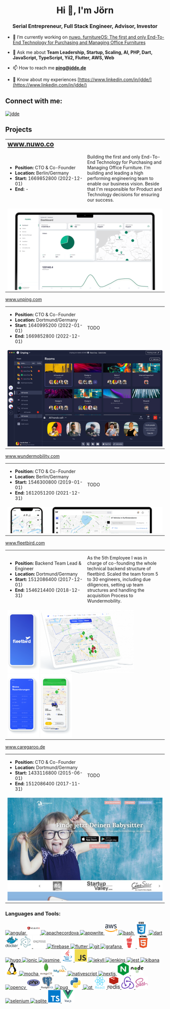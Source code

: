 <h1 align="center">Hi 👋, I'm Jörn</h1>
<h3 align="center">Serial Entrepreneur, Full Stack Engineer, Advisor, Investor</h3>

- 🔭 I’m currently working on [nuwo. furnitureOS: The first and only End-To-End Technology for Purchasing and Managing Office Furnitures](https://www.nuwo.co)

- 💬 Ask me about **Team Leadership, Startup, Scaling, AI, PHP, Dart, JavaScript, TypeScript, Yii2, Flutter, AWS, Web**

- 📫 How to reach me **ping@jdde.de**

- 📄 Know about my experiences [https://www.linkedin.com/in/jdde/](https://www.linkedin.com/in/jdde/)

<h2 align="left">Connect with me:</h3>
<p align="left">
<a href="https://linkedin.com/in/jdde" target="blank"><img align="center" src="https://raw.githubusercontent.com/rahuldkjain/github-profile-readme-generator/master/src/images/icons/Social/linked-in-alt.svg" alt="jdde" height="30" width="40" /></a>
</p>

<h2 align="left">Projects</h1>
<table>
  <tbody>
    <tr>
      <td colspan="2" style="border: 0;">
        <a href="https://www.nuwo.co" target="_blank" style="font-size: 1.5em; font-weight: bold;">www.nuwo.co</a>
      </td>
    </tr>
    <tr>
      <td width="50%" style="border: 0;">
        <ul>
          <li><b>Position:</b> CTO & Co-Founder</li>
          <li><b>Location:</b> Berlin/Germany</li>
          <li><b>Start:</b> 1669852800 (2022-12-01)</li>
          <li><b>End:</b> -</li>
        </ul>
      </td>
      <td width="50%" style="border: 0;">
        <p>
          Building the first and only End-To-End Technology for Purchasing and Managing Office Furniture.
          I'm building and leading a high performing engineering team to enable our business vision. Beside that I'm responsible for Product and Technology decisions for ensuring our success.
        </p>
      </td>
    </tr>
    <tr>
      <td colspan="2" style="border: 0;">
        <img alt="Photo" src="./assets/nuwo_screenshot_1.png" />
      </td>
    </tr>
    <tr>
      <table style="border: 0; border-collapse: collapse;">
          <tbody>
            <tr>
              <a href="https://www.unping.com/app" target="_blank">www.unping.com</a>
              <td width="50%" style="border: 0;">
                  <ul>
                      <li><b>Position:</b> CTO & Co-Founder</li>
                      <li><b>Location:</b> Dortmund/Germany</li>
                      <li><b>Start:</b> 1640995200 (2022-01-01)</li>
                      <li><b>End:</b> 1669852800 (2022-12-01)</li>
                  </ul>
              </td>
              <td width="50%" style="border: 0;">
                  <p>
                    TODO
                  </p>
              </td>
            </tr>
            <tr>
                <td colspan="2" style="border: 0;">
                    <img alt="Photo" src="./assets/unping_screenshot_1.png" />
                </td>
            </tr>
          </tbody>
      </table>
    </tr>
    <tr>
      <table style="border: 0; border-collapse: collapse;">
          <tbody>
            <tr>
              <a href="https://www.wundermobility.com" target="_blank">www.wundermobility.com</a>
              <td width="50%" style="border: 0;">
                  <ul>
                      <li><b>Position:</b> CTO & Co-Founder</li>
                      <li><b>Location:</b> Berlin/Germany</li>
                      <li><b>Start:</b> 1546300800 (2019-01-01)</li>
                      <li><b>End:</b> 1612051200 (2021-12-31)</li>
                  </ul>
              </td>
              <td width="50%" style="border: 0;">
                  <p>
                    TODO
                  </p>
              </td>
            </tr>
            <tr>
                <td colspan="2" style="border: 0; margin-bottom:0;">
                    <img alt="Photo" src="./assets/wundermobility.webp" />
                </td>
            </tr>
          </tbody>
      </table>
    </tr>
    <tr>
      <table style="border: 0; border-collapse: collapse;">
          <tbody>
            <tr>
              <a href="https://www.fleetbird.com" target="_blank">www.fleetbird.com</a>
              <td width="50%" style="border: 0;">
                  <ul>
                      <li><b>Position:</b> Backend Team Lead & Engineer</li>
                      <li><b>Location:</b> Dortmund/Germany</li>
                      <li><b>Start:</b> 1512086400 (2017-12-01)</li>
                      <li><b>End:</b> 1546214400 (2018-12-31)</li>
                  </ul>
              </td>
              <td width="50%" style="border: 0;">
                  <p>
                    As the 5th Employee I was in charge of co-founding the whole technical backend structure of fleetbird. Scaled the team forom 5 to 30 engineers, including due diligences, setting up team structures and handling the acquisition Process to Wundermobility.
                  </p>
              </td>
            </tr>
            <tr>
                <td colspan="2" style="border: 0; margin-bottom:0;">
                    <img alt="Photo" src="./assets/fleetbird_screenshot_0.png" height="200"/>
                    <img alt="Photo" src="./assets/fleetbird_screenshot_1.png" height="200"/>
                    <img alt="Photo" src="./assets/fleetbird_screenshot_2.png" height="200"/>
                    <img alt="Photo" src="./assets/fleetbird_screenshot_3.png" height="200"/>
                </td>
            </tr>
          </tbody>
      </table>
    </tr>
    <tr>
      <table style="border: 0; border-collapse: collapse;">
          <tbody>
            <tr>
              <a href="https://www.caregaroo.de" target="_blank">www.caregaroo.de</a>
              <td width="50%" style="border: 0;">
                  <ul>
                      <li><b>Position:</b> CTO & Co-Founder</li>
                      <li><b>Location:</b> Dortmund/Germany</li>
                      <li><b>Start:</b> 1433116800 (2015-06-01)</li>
                      <li><b>End:</b> 1512086400 (2017-11-31)</li>
                  </ul>
              </td>
              <td width="50%" style="border: 0;">
                  <p>
                    TODO
                  </p>
              </td>
            </tr>
            <tr>
                <td colspan="2" style="border: 0;">
                    <img alt="Photo" src="./assets/caregaroo_screenshot_1.jpg" />
                </td>
            </tr>
          </tbody>
      </table>
    </tr>
  </tbody>
</table>

<h3 align="left">Languages and Tools:</h3>
<p align="left"> <a href="https://angular.io" target="_blank" rel="noreferrer"> <img src="https://angular.io/assets/images/logos/angular/angular.svg" alt="angular" width="40" height="40"/> </a> <a href="https://angular.io" target="_blank" rel="noreferrer"> <img src="https://raw.githubusercontent.com/devicons/devicon/master/icons/angularjs/angularjs-original-wordmark.svg" alt="angularjs" width="40" height="40"/> </a> <a href="https://cordova.apache.org/" target="_blank" rel="noreferrer"> <img src="https://www.vectorlogo.zone/logos/apache_cordova/apache_cordova-icon.svg" alt="apachecordova" width="40" height="40"/> </a> <a href="https://appwrite.io" target="_blank" rel="noreferrer"> <img src="https://www.vectorlogo.zone/logos/appwriteio/appwriteio-icon.svg" alt="appwrite" width="40" height="40"/> </a> <a href="https://aws.amazon.com" target="_blank" rel="noreferrer"> <img src="https://raw.githubusercontent.com/devicons/devicon/master/icons/amazonwebservices/amazonwebservices-original-wordmark.svg" alt="aws" width="40" height="40"/> </a> <a href="https://www.gnu.org/software/bash/" target="_blank" rel="noreferrer"> <img src="https://www.vectorlogo.zone/logos/gnu_bash/gnu_bash-icon.svg" alt="bash" width="40" height="40"/> </a> <a href="https://www.w3schools.com/css/" target="_blank" rel="noreferrer"> <img src="https://raw.githubusercontent.com/devicons/devicon/master/icons/css3/css3-original-wordmark.svg" alt="css3" width="40" height="40"/> </a> <a href="https://dart.dev" target="_blank" rel="noreferrer"> <img src="https://www.vectorlogo.zone/logos/dartlang/dartlang-icon.svg" alt="dart" width="40" height="40"/> </a> <a href="https://www.docker.com/" target="_blank" rel="noreferrer"> <img src="https://raw.githubusercontent.com/devicons/devicon/master/icons/docker/docker-original-wordmark.svg" alt="docker" width="40" height="40"/> </a> <a href="https://www.electronjs.org" target="_blank" rel="noreferrer"> <img src="https://raw.githubusercontent.com/devicons/devicon/master/icons/electron/electron-original.svg" alt="electron" width="40" height="40"/> </a> <a href="https://expressjs.com" target="_blank" rel="noreferrer"> <img src="https://raw.githubusercontent.com/devicons/devicon/master/icons/express/express-original-wordmark.svg" alt="express" width="40" height="40"/> </a> <a href="https://firebase.google.com/" target="_blank" rel="noreferrer"> <img src="https://www.vectorlogo.zone/logos/firebase/firebase-icon.svg" alt="firebase" width="40" height="40"/> </a> <a href="https://flutter.dev" target="_blank" rel="noreferrer"> <img src="https://www.vectorlogo.zone/logos/flutterio/flutterio-icon.svg" alt="flutter" width="40" height="40"/> </a> <a href="https://git-scm.com/" target="_blank" rel="noreferrer"> <img src="https://www.vectorlogo.zone/logos/git-scm/git-scm-icon.svg" alt="git" width="40" height="40"/> </a> <a href="https://grafana.com" target="_blank" rel="noreferrer"> <img src="https://www.vectorlogo.zone/logos/grafana/grafana-icon.svg" alt="grafana" width="40" height="40"/> </a> <a href="https://gulpjs.com" target="_blank" rel="noreferrer"> <img src="https://raw.githubusercontent.com/devicons/devicon/master/icons/gulp/gulp-plain.svg" alt="gulp" width="40" height="40"/> </a> <a href="https://www.w3.org/html/" target="_blank" rel="noreferrer"> <img src="https://raw.githubusercontent.com/devicons/devicon/master/icons/html5/html5-original-wordmark.svg" alt="html5" width="40" height="40"/> </a> <a href="https://gohugo.io/" target="_blank" rel="noreferrer"> <img src="https://api.iconify.design/logos-hugo.svg" alt="hugo" width="40" height="40"/> </a> <a href="https://ionicframework.com" target="_blank" rel="noreferrer"> <img src="https://upload.wikimedia.org/wikipedia/commons/d/d1/Ionic_Logo.svg" alt="ionic" width="40" height="40"/> </a> <a href="https://jasmine.github.io/" target="_blank" rel="noreferrer"> <img src="https://www.vectorlogo.zone/logos/jasmine/jasmine-icon.svg" alt="jasmine" width="40" height="40"/> </a> <a href="https://www.java.com" target="_blank" rel="noreferrer"> <img src="https://raw.githubusercontent.com/devicons/devicon/master/icons/java/java-original.svg" alt="java" width="40" height="40"/> </a> <a href="https://developer.mozilla.org/en-US/docs/Web/JavaScript" target="_blank" rel="noreferrer"> <img src="https://raw.githubusercontent.com/devicons/devicon/master/icons/javascript/javascript-original.svg" alt="javascript" width="40" height="40"/> </a> <a href="https://jekyllrb.com/" target="_blank" rel="noreferrer"> <img src="https://www.vectorlogo.zone/logos/jekyllrb/jekyllrb-icon.svg" alt="jekyll" width="40" height="40"/> </a> <a href="https://www.jenkins.io" target="_blank" rel="noreferrer"> <img src="https://www.vectorlogo.zone/logos/jenkins/jenkins-icon.svg" alt="jenkins" width="40" height="40"/> </a> <a href="https://jestjs.io" target="_blank" rel="noreferrer"> <img src="https://www.vectorlogo.zone/logos/jestjsio/jestjsio-icon.svg" alt="jest" width="40" height="40"/> </a> <a href="https://www.elastic.co/kibana" target="_blank" rel="noreferrer"> <img src="https://www.vectorlogo.zone/logos/elasticco_kibana/elasticco_kibana-icon.svg" alt="kibana" width="40" height="40"/> </a> <a href="https://www.linux.org/" target="_blank" rel="noreferrer"> <img src="https://raw.githubusercontent.com/devicons/devicon/master/icons/linux/linux-original.svg" alt="linux" width="40" height="40"/> </a> <a href="https://mochajs.org" target="_blank" rel="noreferrer"> <img src="https://www.vectorlogo.zone/logos/mochajs/mochajs-icon.svg" alt="mocha" width="40" height="40"/> </a> <a href="https://www.mongodb.com/" target="_blank" rel="noreferrer"> <img src="https://raw.githubusercontent.com/devicons/devicon/master/icons/mongodb/mongodb-original-wordmark.svg" alt="mongodb" width="40" height="40"/> </a> <a href="https://www.mysql.com/" target="_blank" rel="noreferrer"> <img src="https://raw.githubusercontent.com/devicons/devicon/master/icons/mysql/mysql-original-wordmark.svg" alt="mysql" width="40" height="40"/> </a> <a href="https://nativescript.org/" target="_blank" rel="noreferrer"> <img src="https://raw.githubusercontent.com/detain/svg-logos/780f25886640cef088af994181646db2f6b1a3f8/svg/nativescript.svg" alt="nativescript" width="40" height="40"/> </a> <a href="https://nextjs.org/" target="_blank" rel="noreferrer"> <img src="https://cdn.worldvectorlogo.com/logos/nextjs-2.svg" alt="nextjs" width="40" height="40"/> </a> <a href="https://www.nginx.com" target="_blank" rel="noreferrer"> <img src="https://raw.githubusercontent.com/devicons/devicon/master/icons/nginx/nginx-original.svg" alt="nginx" width="40" height="40"/> </a> <a href="https://nodejs.org" target="_blank" rel="noreferrer"> <img src="https://raw.githubusercontent.com/devicons/devicon/master/icons/nodejs/nodejs-original-wordmark.svg" alt="nodejs" width="40" height="40"/> </a> <a href="https://opencv.org/" target="_blank" rel="noreferrer"> <img src="https://www.vectorlogo.zone/logos/opencv/opencv-icon.svg" alt="opencv" width="40" height="40"/> </a> <a href="https://www.php.net" target="_blank" rel="noreferrer"> <img src="https://raw.githubusercontent.com/devicons/devicon/master/icons/php/php-original.svg" alt="php" width="40" height="40"/> </a> <a href="https://www.postgresql.org" target="_blank" rel="noreferrer"> <img src="https://raw.githubusercontent.com/devicons/devicon/master/icons/postgresql/postgresql-original-wordmark.svg" alt="postgresql" width="40" height="40"/> </a> <a href="https://pugjs.org" target="_blank" rel="noreferrer"> <img src="https://cdn.worldvectorlogo.com/logos/pug.svg" alt="pug" width="40" height="40"/> </a> <a href="https://www.python.org" target="_blank" rel="noreferrer"> <img src="https://raw.githubusercontent.com/devicons/devicon/master/icons/python/python-original.svg" alt="python" width="40" height="40"/> </a> <a href="https://www.qt.io/" target="_blank" rel="noreferrer"> <img src="https://upload.wikimedia.org/wikipedia/commons/0/0b/Qt_logo_2016.svg" alt="qt" width="40" height="40"/> </a> <a href="https://reactjs.org/" target="_blank" rel="noreferrer"> <img src="https://raw.githubusercontent.com/devicons/devicon/master/icons/react/react-original-wordmark.svg" alt="react" width="40" height="40"/> </a> <a href="https://redis.io" target="_blank" rel="noreferrer"> <img src="https://raw.githubusercontent.com/devicons/devicon/master/icons/redis/redis-original-wordmark.svg" alt="redis" width="40" height="40"/> </a> <a href="https://redux.js.org" target="_blank" rel="noreferrer"> <img src="https://raw.githubusercontent.com/devicons/devicon/master/icons/redux/redux-original.svg" alt="redux" width="40" height="40"/> </a> <a href="https://sass-lang.com" target="_blank" rel="noreferrer"> <img src="https://raw.githubusercontent.com/devicons/devicon/master/icons/sass/sass-original.svg" alt="sass" width="40" height="40"/> </a> <a href="https://www.selenium.dev" target="_blank" rel="noreferrer"> <img src="https://raw.githubusercontent.com/detain/svg-logos/780f25886640cef088af994181646db2f6b1a3f8/svg/selenium-logo.svg" alt="selenium" width="40" height="40"/> </a> <a href="https://www.sqlite.org/" target="_blank" rel="noreferrer"> <img src="https://www.vectorlogo.zone/logos/sqlite/sqlite-icon.svg" alt="sqlite" width="40" height="40"/> </a> <a href="https://www.typescriptlang.org/" target="_blank" rel="noreferrer"> <img src="https://raw.githubusercontent.com/devicons/devicon/master/icons/typescript/typescript-original.svg" alt="typescript" width="40" height="40"/> </a> <a href="https://vuejs.org/" target="_blank" rel="noreferrer"> <img src="https://raw.githubusercontent.com/devicons/devicon/master/icons/vuejs/vuejs-original-wordmark.svg" alt="vuejs" width="40" height="40"/> </a> </p>
